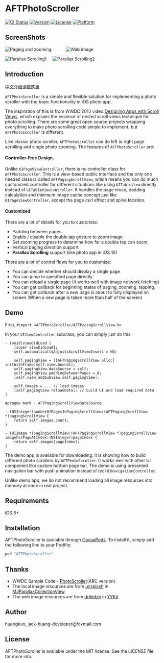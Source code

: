 # AFTPhotoScroller

[![CI Status](http://img.shields.io/travis/huangkun/AFTPhotoScroller.svg?style=flat)](https://travis-ci.org/huangkun/AFTPhotoScroller)
[![Version](https://img.shields.io/cocoapods/v/AFTPhotoScroller.svg?style=flat)](http://cocoapods.org/pods/AFTPhotoScroller)
[![License](https://img.shields.io/cocoapods/l/AFTPhotoScroller.svg?style=flat)](http://cocoapods.org/pods/AFTPhotoScroller)
[![Platform](https://img.shields.io/cocoapods/p/AFTPhotoScroller.svg?style=flat)](http://cocoapods.org/pods/AFTPhotoScroller)

## ScreenShots

![Paging and zooming](https://github.com/huang-kun/AFTPhotoScroller/blob/master/video1.gif) &nbsp;&nbsp;&nbsp;&nbsp;&nbsp;&nbsp;&nbsp;&nbsp;&nbsp;&nbsp; ![Web image](https://github.com/huang-kun/AFTPhotoScroller/blob/master/video2.gif) 


![Parallax Scrolling1](https://github.com/huang-kun/AFTPhotoScroller/blob/master/video3.gif)&nbsp;&nbsp;&nbsp;&nbsp;&nbsp;![Parallax Scrolling2](https://github.com/huang-kun/AFTPhotoScroller/blob/master/video4.gif)

## Introduction

[中文介绍请戳这里](https://github.com/huang-kun/AFTPhotoScroller/blob/master/README_CN.md)
<br />

`AFTPhotoScroller` is a simple and flexible solution for implementing a photo scroller with the basic functionality in iOS photo app. 

The inspiration of this is from WWDC 2010 video [Designing Apps with Scroll Views](https://developer.apple.com/videos/play/wwdc2010/104/), which explains the essence of nested scroll views technique for photo scrolling. There are some great open source projects wrapping everything to make photo scrolling code simple to implement, but `AFTPhotoScroller` is different.

Like classic photo scroller, `AFTPhotoScroller` can do left to right page scrolling and single photo zooming. The features of `AFTPhotoScroller` are:

#### Controller-Free Design. 

Unlike `UIPageViewController`, there is no controller class for `AFTPhotoScroller`. This is a view-based public interface and the only one needed class is called `AFTPagingScrollView`, which means you can do much customized controller for different situations like using `UITableView` directly instead of `UITableViewController`. It handles the page reuse, padding calculation and minimum image cache concept just like `UIPageViewController`, except the page curl effect and spine location.

#### Customized

There are a lot of details for you to customize:

- Padding between pages
- Enable / disable the double tap gesture to zoom image
- Set zooming progress to determine how far a double tap can zoom.
- Vertical paging direction support
- **Parallax Scrolling** support (like photo app in iOS 10)

There are a lot of control flows for you to customize:

- You can decide whether should display a single page 
- You can jump to specified page directly
- You can reload a single page (It works well with image network fetching)
- You can get callback for beginning states of paging, zooming, tapping. 
- You can get callback after a new page is about to fully displayed on screen (When a new page is taken more than half of the screen)

## Demo

First, `#import <AFTPhotoScroller/AFTPagingScrollView.h>`

In your `UIViewController` subclass, you can simply just do this.

```
- (void)viewDidLoad {
    [super viewDidLoad];
    self.automaticallyAdjustsScrollViewInsets = NO;
    
    self.pagingView = [[AFTPagingScrollView alloc] initWithFrame:self.view.bounds];
    self.pagingView.dataSource = self;
    self.pagingView.paddingBetweenPages = 6;
    [self.view addSubview:self.pagingView];
    
    self.images = ... // load images
    [self.pagingView reloadData]; // build UI and load required data
}

#pragma mark - AFTPagingScrollViewDataSource

- (NSInteger)numberOfPagesInPagingScrollView:(AFTPagingScrollView *)pagingScrollView {
    return self.images.count;
}

- (UIImage *)pagingScrollView:(AFTPagingScrollView *)pagingScrollView imageForPageAtIndex:(NSInteger)pageIndex {
    return self.images[pageIndex];
}
```

The demo app is available for downloading. It is showing how to build different photo scrollers by `AFTPhotoScroller`. It works well with other UI component like custom bottom page bar. The demo is using presented navigation bar with push animation instead of real `UINavigationController`.

Unlike demo app, we do not recommend loading all image resources into memory at once in real project.

## Requirements

iOS 6+ 

## Installation

AFTPhotoScroller is available through [CocoaPods](http://cocoapods.org). To install
it, simply add the following line to your Podfile:

```ruby
pod "AFTPhotoScroller"
```

## Thanks

- WWDC Sample Code - [PhotoScroller](https://github.com/robertwalker/PhotoScroller)(ARC version).
- The local image resources are from [unsplash](http://unsplash.com) in [MJParallaxCollectionView](https://github.com/mayuur/MJParallaxCollectionView).
- The web image resources are from [dribbble](https://dribbble.com/snootyfox) in [YYKit](https://github.com/ibireme/YYKit).

## Author

huangkun, jack-huang-developer@foxmail.com

## License

AFTPhotoScroller is available under the MIT license. See the LICENSE file for more info.


